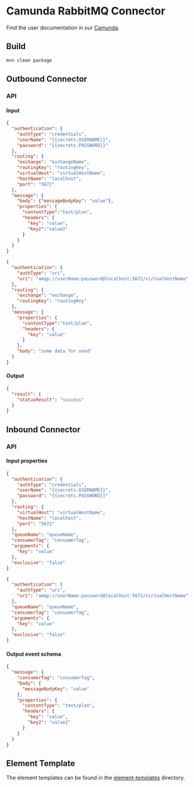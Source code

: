 # Camunda RabbitMQ Connector

Find the user documentation in our [Camunda](https://docs.camunda.io/docs/components/integration-framework/connectors/out-of-the-box-connectors/available-connectors-overview).

## Build

```bash
mvn clean package
```

## Outbound Connector

### API

#### Input

```json
{
  "authentication": {
    "authType": "credentials",
    "userName": "{{secrets.USERNAME}}",
    "password": "{{secrets.PASSWORD}}"
  },
  "routing": {
    "exchange": "exchangeName",
    "routingKey": "routingKey",
    "virtualHost": "virtualHostName",
    "hostName": "localhost",
    "port": "5672"
  },
  "message": {
    "body": {"messageBodyKey": "value"},
    "properties": {
      "contentType":"text/plan",
      "headers": {
        "key": "value",
        "key2":"value2"
      }
    }
  }
}
```

```json
{
  "authentication": {
    "authType": "uri",
    "uri": "amqp://userName:password@localhost:5672/virtualHostName"
  },
  "routing": {
    "exchange": "exchange",
    "routingKey": "routingKey"
  },
  "message": {
    "properties": {
      "contentType":"text/plan",
      "headers": {
        "key": "value"
      }
    },
    "body": "some data for send"
  }
}
```

#### Output

```json
{
  "result": {
    "statusResult": "success"
  }
}
```

## Inbound Connector

### API

#### Input properties

```json
{
  "authentication": {
    "authType": "credentials",
    "userName": "{{secrets.USERNAME}}",
    "password": "{{secrets.PASSWORD}}"
  },
  "routing": {
    "virtualHost": "virtualHostName",
    "hostName": "localhost",
    "port": "5672"
  },
  "queueName": "queueName",
  "consumerTag": "consumerTag",
  "arguments": {
    "key": "value"
  },
  "exclusive": "false"
}
```

```json
{
  "authentication": {
    "authType": "uri",
    "uri": "amqp://userName:password@localhost:5672/virtualHostName"
  },
  "queueName": "queueName",
  "consumerTag": "consumerTag",
  "arguments": {
    "key": "value"
  },
  "exclusive": "false"
}
```

#### Output event schema

```json
{
  "message": {
    "consumerTag": "consumerTag",
    "body": {
      "messageBodyKey": "value"
    },
    "properties": {
      "contentType": "text/plan",
      "headers": {
        "key": "value",
        "key2": "value2"
      }
    }
  }
}
```

## Element Template

The element templates can be found in the [element-templates](element-templates) directory.
